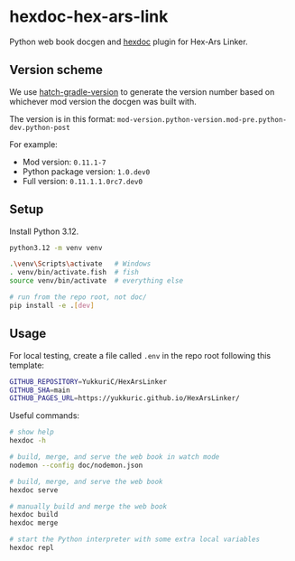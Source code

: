 # hexdoc-hex-ars-link

Python web book docgen and [hexdoc](https://pypi.org/project/hexdoc) plugin for Hex-Ars Linker.

## Version scheme

We use [hatch-gradle-version](https://pypi.org/project/hatch-gradle-version) to generate the version number based on whichever mod version the docgen was built with.

The version is in this format: `mod-version.python-version.mod-pre.python-dev.python-post`

For example:
* Mod version: `0.11.1-7`
* Python package version: `1.0.dev0`
* Full version: `0.11.1.1.0rc7.dev0`

## Setup

Install Python 3.12.

```sh
python3.12 -m venv venv

.\venv\Scripts\activate   # Windows
. venv/bin/activate.fish  # fish
source venv/bin/activate  # everything else

# run from the repo root, not doc/
pip install -e .[dev]
```

## Usage

For local testing, create a file called `.env` in the repo root following this template:
```sh
GITHUB_REPOSITORY=YukkuriC/HexArsLinker
GITHUB_SHA=main
GITHUB_PAGES_URL=https://yukkuric.github.io/HexArsLinker/
```

Useful commands:
```sh
# show help
hexdoc -h

# build, merge, and serve the web book in watch mode
nodemon --config doc/nodemon.json

# build, merge, and serve the web book
hexdoc serve

# manually build and merge the web book
hexdoc build
hexdoc merge

# start the Python interpreter with some extra local variables
hexdoc repl
```
